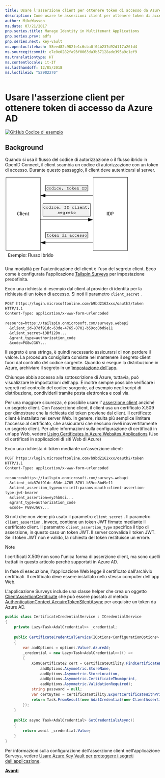 ```yaml
---
title: Usare l'asserzione client per ottenere token di accesso da Azure AD
description: Come usare le asserzioni client per ottenere token di accesso da Azure AD.
author: MikeWasson
ms.date: 07/21/2017
pnp.series.title: Manage Identity in Multitenant Applications
pnp.series.prev: adfs
pnp.series.next: key-vault
ms.openlocfilehash: 58eed82c982fe1c6cba0f04b237d92d117a26fd4
ms.sourcegitcommit: e7e0e0282fa93f0063da3b57128ade395a9c1ef9
ms.translationtype: HT
ms.contentlocale: it-IT
ms.lasthandoff: 12/05/2018
ms.locfileid: "52902270"
---
```

# <a name="use-client-assertion-to-get-access-tokens-from-azure-ad"></a>Usare l'asserzione client per ottenere token di accesso da Azure AD

[![GitHub](../_images/github.png) Codice di esempio][sample application]

## <a name="background"></a>Background
Quando si usa il flusso del codice di autorizzazione o il flusso ibrido in OpenID Connect, il client scambia un codice di autorizzazione con un token di accesso. Durante questo passaggio, il client deve autenticarsi al server.

![Segreto client](./images/client-secret.png)

Una modalità per l'autenticazione del client è l'uso del segreto client. Ecco come è configurata l'applicazione [Tailspin Surveys][Surveys] per impostazione predefinita.

Ecco una richiesta di esempio dal client al provider di identità per la richiesta di un token di accesso. Si noti il parametro `client_secret` .

```
POST https://login.microsoftonline.com/b9bd2162xxx/oauth2/token HTTP/1.1
Content-Type: application/x-www-form-urlencoded

resource=https://tailspin.onmicrosoft.com/surveys.webapi
  &client_id=87df91dc-63de-4765-8701-b59cc8bd9e11
  &client_secret=i3Bf12Dn...
  &grant_type=authorization_code
  &code=PG8wJG6Y...
```

Il segreto è una stringa, è quindi necessario assicurarsi di non perdere il valore. La procedura consigliata consiste nel mantenere il segreto client fuori dal controllo del codice sorgente. Quando si esegue la distribuzione in Azure, archiviare il segreto in un'[impostazione dell'app][configure-web-app].

Chiunque abbia accesso alla sottoscrizione di Azure, tuttavia, può visualizzare le impostazioni dell'app. È inoltre sempre possibile verificare i segreti nel controllo del codice sorgente, ad esempio negli script di distribuzione, condividerli tramite posta elettronica e così via.

Per una maggiore sicurezza, è possibile usare l' [asserzione client] anziché un segreto client. Con l'asserzione client, il client usa un certificato X.509 per dimostrare che la richiesta del token proviene dal client. Il certificato client è installato nel server Web. In genere, risulta più semplice limitare l'accesso al certificato, che assicurarsi che nessuno riveli inavvertitamente un segreto client. Per altre informazioni sulla configurazione di certificati in un'app Web, vedere [Using Certificates in Azure Websites Applications][using-certs-in-websites] (Uso di certificati in applicazioni di siti Web di Azure)

Ecco una richiesta di token mediante un'asserzione client:

```
POST https://login.microsoftonline.com/b9bd2162xxx/oauth2/token HTTP/1.1
Content-Type: application/x-www-form-urlencoded

resource=https://tailspin.onmicrosoft.com/surveys.webapi
  &client_id=87df91dc-63de-4765-8701-b59cc8bd9e11
  &client_assertion_type=urn:ietf:params:oauth:client-assertion-type:jwt-bearer
  &client_assertion=eyJhbGci...
  &grant_type=authorization_code
  &code= PG8wJG6Y...
```

Si noti che non viene più usato il parametro `client_secret` . Il parametro `client_assertion` , invece, contiene un token JWT firmato mediante il certificato client. Il parametro `client_assertion_type` specifica il tipo di asserzione, in questo caso un token JWT. Il server convalida il token JWT. Se il token JWT non è valido, la richiesta del token restituisce un errore.

> [!NOTE]
> I certificati X.509 non sono l'unica forma di asserzione client, ma sono quelli trattati in questo articolo perché supportati in Azure AD.
> 
> 

In fase di esecuzione, l'applicazione Web legge il certificato dall'archivio certificati. Il certificato deve essere installato nello stesso computer dell'app Web.

L'applicazione Surveys include una classe helper che crea un oggetto [ClientAssertionCertificate](/dotnet/api/microsoft.identitymodel.clients.activedirectory.clientassertioncertificate) che può essere passato al metodo [AuthenticationContext.AcquireTokenSilentAsync](/dotnet/api/microsoft.identitymodel.clients.activedirectory.authenticationcontext.acquiretokensilentasync) per acquisire un token da Azure AD.

```csharp
public class CertificateCredentialService : ICredentialService
{
    private Lazy<Task<AdalCredential>> _credential;

    public CertificateCredentialService(IOptions<ConfigurationOptions> options)
    {
        var aadOptions = options.Value?.AzureAd;
        _credential = new Lazy<Task<AdalCredential>>(() =>
        {
            X509Certificate2 cert = CertificateUtility.FindCertificateByThumbprint(
                aadOptions.Asymmetric.StoreName,
                aadOptions.Asymmetric.StoreLocation,
                aadOptions.Asymmetric.CertificateThumbprint,
                aadOptions.Asymmetric.ValidationRequired);
            string password = null;
            var certBytes = CertificateUtility.ExportCertificateWithPrivateKey(cert, out password);
            return Task.FromResult(new AdalCredential(new ClientAssertionCertificate(aadOptions.ClientId, new X509Certificate2(certBytes, password))));
        });
    }

    public async Task<AdalCredential> GetCredentialsAsync()
    {
        return await _credential.Value;
    }
}
```

Per informazioni sulla configurazione dell'asserzione client nell'applicazione Surveys, vedere [Usare Azure Key Vault per proteggere i segreti dell'applicazione][key vault].

[**Avanti**][key vault]

<!-- Links -->
[configure-web-app]: /azure/app-service-web/web-sites-configure/
[azure-management-portal]: https://portal.azure.com
[asserzione client]: https://tools.ietf.org/html/rfc7521
[key vault]: key-vault.md
[Setup-KeyVault]: https://github.com/mspnp/multitenant-saas-guidance/blob/master/scripts/Setup-KeyVault.ps1
[Surveys]: tailspin.md
[using-certs-in-websites]: https://azure.microsoft.com/blog/using-certificates-in-azure-websites-applications/

[sample application]: https://github.com/mspnp/multitenant-saas-guidance
